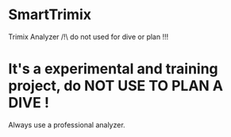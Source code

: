 # SmartTrimix
Trimix Analyzer /!\ do not used for dive or plan !!!

# It's a experimental and training project, do NOT USE TO PLAN A DIVE !
Always use a professional analyzer.
